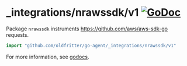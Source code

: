 # _integrations/nrawssdk/v1 [![GoDoc](https://godoc.org/github.com/oldfritter/go-agent/_integrations/nrawssdk/v1?status.svg)](https://godoc.org/github.com/oldfritter/go-agent/_integrations/nrawssdk/v1)

Package `nrawssdk` instruments https://github.com/aws/aws-sdk-go requests.

```go
import "github.com/oldfritter/go-agent/_integrations/nrawssdk/v1"
```

For more information, see
[godocs](https://godoc.org/github.com/oldfritter/go-agent/_integrations/nrawssdk/v1).
